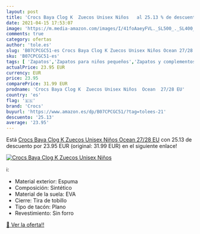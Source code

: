 ```yaml
---
layout: post
title: 'Crocs Baya Clog K  Zuecos Unisex Niños   al 25.13 % de descuento'
date: 2021-04-15 17:53:07
image: 'https://m.media-amazon.com/images/I/41foAaeyFVL._SL500_._SL400_.jpg'
comments: true
category: ofertas
author: 'tole.es'
slug: 'B07CPCGC51-es Crocs Baya Clog K Zuecos Unisex Niños Ocean 27/28 EU'
sku: 'B07CPCGC51-es'
tags: [ 'Zapatos','Zapatos para niños pequeños','Zapatos y complementos','Zuecos y mules para niño','crocs','zuecos', ]
actualPrice: 23.95 EUR
currency: EUR
price: 23.95
comparePrice: 31.99 EUR
prodname: 'Crocs Baya Clog K  Zuecos Unisex Niños  Ocean  27/28 EU'
country: 'es'
flag: '🇪🇸'
brand: 'Crocs'
buyurl: 'https://www.amazon.es/dp/B07CPCGC51/?tag=tolees-21'
descuento: '25.13'
average: '23.95'
---
```


Está [Crocs Baya Clog K  Zuecos Unisex Niños  Ocean  27/28 EU](https://www.amazon.es/dp/B07CPCGC51/?tag=tolees-21) con 25.13 de descuento por 23.95 EUR (original: 31.99 EUR) en el siguiente enlace!

[![Crocs Baya Clog K  Zuecos Unisex Niños  ](https://m.media-amazon.com/images/I/41foAaeyFVL._SL500_._SL400_.jpg)](https://www.amazon.es/dp/B07CPCGC51/?tag=tolees-21)

ℹ️:

- Material exterior: Espuma
- Composición: Sintético
- Material de la suela: EVA
- Cierre: Tira de tobillo
- Tipo de tacón: Plano
- Revestimiento: Sin forro

[🛒 Ver la oferta!!](https://www.amazon.es/dp/B07CPCGC51/?tag=tolees-21)
